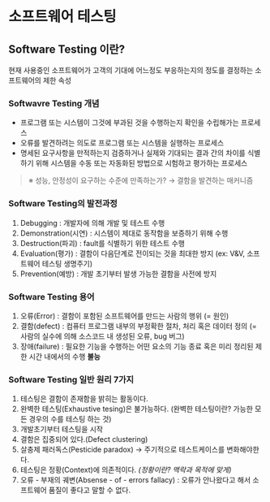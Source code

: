 # 소프트웨어 테스팅

## Software Testing 이란?
현재 사용중인 소프트웨어가 고객의 기대에 어느정도 부응하는지의 정도를 결정하는 소프트웨어의 제한 속성

### Softwavre Testing 개념
- 프로그램 또는 시스템이 그것에 부과된 것을 수행하는지 확인을 수립해가는 프로세스
- 오류를 발견하려는 의도로 프로그램 또는 시스템을 실행하는 프로세스
- 명세된 요구사항을 만적하는지 검증하거나 실제와 기대되는 결과 간의 차이를  식별하기 위해 시스템을 수동 또는 자동화된 방법으로 시험하고 평가하는 프로세스

> ※ 성능, 안정성이 요구하는 수준에 만족하는가? → 결함을 발견하는 매커니즘

### Software Testing의 발전과정
1. Debugging : 개발자에 의해 개발 및 테스트 수행
2. Demonstration(시연) : 시스템이 제대로 동작함을 보증하기 위해 수행
3. Destruction(파괴) : fault를 식별하기 위한 테스트 수행
4. Evaluation(평가) : 결함이 다음단계로 전이되는 것을 최대한 방지 (ex: V&V, 소프트웨어 테스팅 생명주기)
5. Prevention(예방) : 개발 초기부터 발생 가능한 결함을 사전에 방지

### Software Testing 용어
1. 오류(Error) : 결함이 포함된 소프트웨어를 만드는 사람의 행위 (= 원인)
2. 결함(defect) : 컴퓨터 프로그램 내부의 부정확한 절차, 처리 혹은 데이터 정의
(= 사람의 실수에 의해 소스코드 내 생성된 오류, bug 버그)
3. 장애(failure) : 필요한 기능을 수행하는 어떤 요소의 기능 종료 혹은 미리 정리된 제한 시간 내에서의 수행 **불능**

### Software Testing 일반 원리 7가지
1. 테스팅은 결함이 존재함을 밝히는 활동이다.
2. 완벽한 테스팅(Exhaustive tesing)은 불가능하다. (완벽한 테스팅이란? 가능한 모든 경우의 수를 테스팅 하는 것) 
3. 개발초기부터 테스팅을 시작
4. 결함은 집중되어 있다.(Defect clustering)
5. 살충제 패러독스(Pesticide paradox) → 주기적으로 테스트케이스를 변화해야한다.
6. 테스팅은 정황(Context)에 의존적이다. _(정황이란? 맥락과 목적에 맞게)_
7. 오류 - 부재의 궤변(Absense - of - errors fallacy) : 오류가 안나왔다고 해서 소프트웨어 품질이 좋다고 말할 수 없다.
